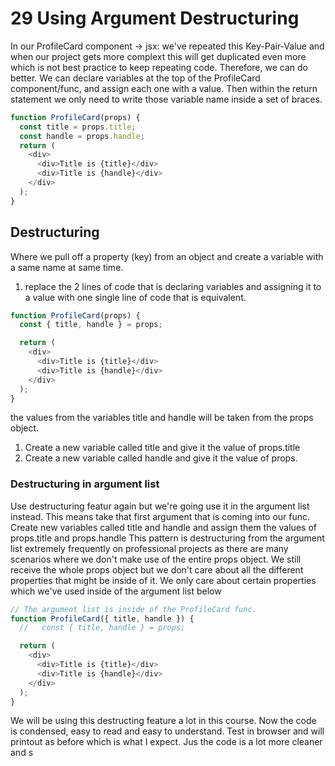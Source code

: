 # 29 Using Argument Destructuring

In our ProfileCard component -> jsx: we've repeated this Key-Pair-Value and when our project gets more complext this will get duplicated even more which is not best practice to keep repeating code. Therefore, we can do better. We can declare variables at the top of the ProfileCard component/func, and assign each one with a value. Then within the return statement we only need to write those variable name inside a set of braces.

```js
function ProfileCard(props) {
  const title = props.title;
  const handle = props.handle;
  return (
    <div>
      <div>Title is {title}</div>
      <div>Title is {handle}</div>
    </div>
  );
}
```

## Destructuring

Where we pull off a property (key) from an object and create a variable with a same name at same time.

1. replace the 2 lines of code that is declaring variables and assigning it to a value with one single line of code that is equivalent.

```js
function ProfileCard(props) {
  const { title, handle } = props;

  return (
    <div>
      <div>Title is {title}</div>
      <div>Title is {handle}</div>
    </div>
  );
}
```

the values from the variables title and handle will be taken from the props object.

1. Create a new variable called title and give it the value of props.title
2. Create a new variable called handle and give it the value of props.

### Destructuring in argument list

Use destructuring featur again but we're going use it in the argument list instead.
This means take that first argument that is coming into our func. Create new variables called title and handle and assign them the values of props.title and props.handle
This pattern is destructuring from the argument list extremely frequently on professional projects as there are many scenarios where we don't make use of the entire props object. We still receive the whole props object but we don't care about all the different properties that might be inside of it. We only care about certain properties which we've used inside of the argument list below

```js
// The argument list is inside of the ProfileCard func.
function ProfileCard({ title, handle }) {
  //   const { title, handle } = props;

  return (
    <div>
      <div>Title is {title}</div>
      <div>Title is {handle}</div>
    </div>
  );
}
```

We will be using this destructing feature a lot in this course. Now the code is condensed, easy to read and easy to understand.
Test in browser and will printout as before which is what I expect. Jus the code is a lot more cleaner and s

